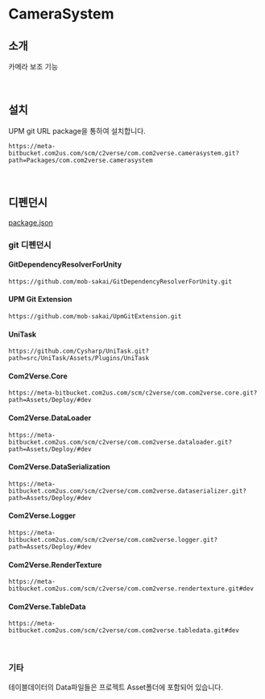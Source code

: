 # CameraSystem

## 소개

카메라 보조 기능

<br>

## 설치

UPM git URL package을 통하여 설치합니다.

```
https://meta-bitbucket.com2us.com/scm/c2verse/com.com2verse.camerasystem.git?path=Packages/com.com2verse.camerasystem
```

<br>

## 디펜던시

[package.json](./Packages/com.com2verse.camerasystem/package.json)

### git 디펜던시

#### GitDependencyResolverForUnity

```
https://github.com/mob-sakai/GitDependencyResolverForUnity.git
```

#### UPM Git Extension

```
https://github.com/mob-sakai/UpmGitExtension.git
```

#### UniTask

```
https://github.com/Cysharp/UniTask.git?path=src/UniTask/Assets/Plugins/UniTask
```

#### Com2Verse.Core

```
https://meta-bitbucket.com2us.com/scm/c2verse/com.com2verse.core.git?path=Assets/Deploy/#dev
```

#### Com2Verse.DataLoader

```
https://meta-bitbucket.com2us.com/scm/c2verse/com.com2verse.dataloader.git?path=Assets/Deploy/#dev
```

#### Com2Verse.DataSerialization

```
https://meta-bitbucket.com2us.com/scm/c2verse/com.com2verse.dataserializer.git?path=Assets/Deploy/#dev
```

#### Com2Verse.Logger

```
https://meta-bitbucket.com2us.com/scm/c2verse/com.com2verse.logger.git?path=Assets/Deploy/#dev
```

#### Com2Verse.RenderTexture

```
https://meta-bitbucket.com2us.com/scm/c2verse/com.com2verse.rendertexture.git#dev
```

#### Com2Verse.TableData

```
https://meta-bitbucket.com2us.com/scm/c2verse/com.com2verse.tabledata.git#dev
```

<br>

### 기타

테이블데이터의 Data파일들은 프로젝트 Asset폴더에 포함되어 있습니다.